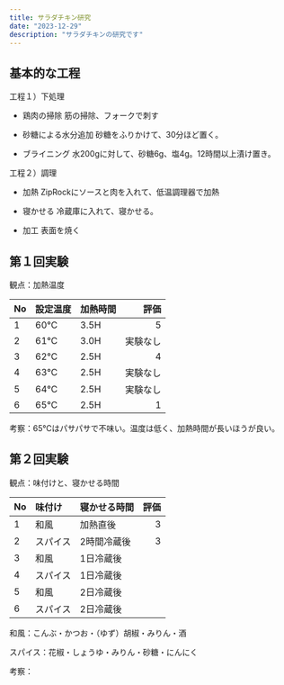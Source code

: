 ```yaml
---
title: サラダチキン研究
date: "2023-12-29"
description: "サラダチキンの研究です"
---
```


## 基本的な工程

工程１）下処理

* 鶏肉の掃除
筋の掃除、フォークで刺す

* 砂糖による水分追加
砂糖をふりかけて、30分ほど置く。

* ブライニング
水200gに対して、砂糖6g、塩4g。12時間以上漬け置き。


工程２）調理

* 加熱
ZipRockにソースと肉を入れて、低温調理器で加熱

* 寝かせる
冷蔵庫に入れて、寝かせる。

* 加工
表面を焼く


## 第１回実験

観点：加熱温度

|No|設定温度|加熱時間|評価|
|:--|:--|:--|--:|
|1|60℃|3.5H|5|
|2|61℃|3.0H|実験なし|
|3|62℃|2.5H|4|
|4|63℃|2.5H|実験なし|
|5|64℃|2.5H|実験なし|
|6|65℃|2.5H|1|

考察：65℃はパサパサで不味い。温度は低く、加熱時間が長いほうが良い。


## 第２回実験

観点：味付けと、寝かせる時間

|No|味付け|寝かせる時間|評価|
|:--|:--|:--|--:|
|1|和風|加熱直後|3|
|2|スパイス|2時間冷蔵後|3|
|3|和風|1日冷蔵後||
|4|スパイス|1日冷蔵後||
|5|和風|2日冷蔵後||
|6|スパイス|2日冷蔵後||


和風：こんぶ・かつお・（ゆず）胡椒・みりん・酒

スパイス：花椒・しょうゆ・みりん・砂糖・にんにく

考察：
